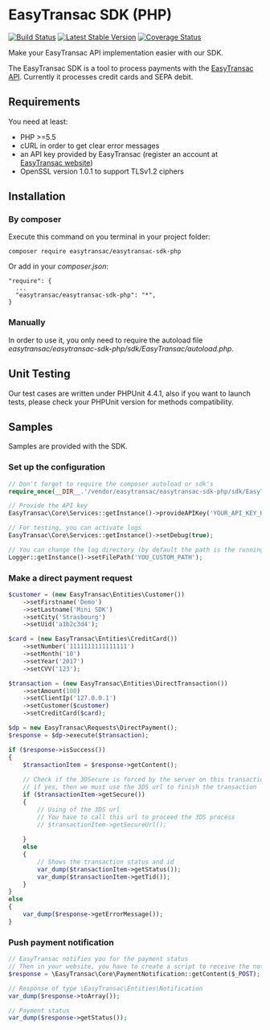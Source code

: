 EasyTransac SDK (PHP)
=====================
[![Build Status](https://travis-ci.org/easytransac/easytransac-sdk-php.svg?branch=master)](https://travis-ci.org/easytransac/easytransac-sdk-php)
[![Latest Stable Version](https://poser.pugx.org/easytransac/easytransac-sdk-php/version)](https://packagist.org/packages/easytransac/easytransac-sdk-php)
[![Coverage Status](https://coveralls.io/repos/github/easytransac/easytransac-sdk-php/badge.svg?branch=master)](https://coveralls.io/github/easytransac/easytransac-sdk-php?branch=master)

Make your EasyTransac API implementation easier with our SDK.

The EasyTransac SDK is a tool to process payments with the [EasyTransac API](https://www.easytransac.com/).
Currently it processes credit cards and SEPA debit.

Requirements
------------

You need at least: 
  - PHP >=5.5
  - cURL in order to get clear error messages
  - an API key provided by EasyTransac (register an account at [EasyTransac website](https://www.easytransac.com/))
  - OpenSSL version 1.0.1 to support TLSv1.2 ciphers
  
Installation
------------

### By composer

Execute this command on you terminal in your project folder: 

    composer require easytransac/easytransac-sdk-php
  
Or add in your *composer.json*:

    "require": {
      ...
      "easytransac/easytransac-sdk-php": "*",
    }
    
### Manually

In order to use it, you only need to require the autoload file *easytransac/easytransac-sdk-php/sdk/EasyTransac/autoload.php*.

Unit Testing
------------

Our test cases are written under PHPUnit 4.4.1, also if you want to launch tests, please check your PHPUnit version for methods compatibility.

Samples
-------

Samples are provided with the SDK.

### Set up the configuration
```php
// Don't forget to require the composer autoload or sdk's
require_once(__DIR__.'/vendor/easytransac/easytransac-sdk-php/sdk/EasyTransac/autoload.php');

// Provide the API key
EasyTransac\Core\Services::getInstance()->provideAPIKey('YOUR_API_KEY_HERE');

// For testing, you can activate logs
EasyTransac\Core\Services::getInstance()->setDebug(true);

// You can change the log directory (by default the path is the running script path)
Logger::getInstance()->setFilePath('YOU_CUSTOM_PATH');
```

### Make a direct payment request
```php
$customer = (new EasyTransac\Entities\Customer())
    ->setFirstname('Demo')
    ->setLastname('Mini SDK')
    ->setCity('Strasbourg')
    ->setUid('a1b2c3d4');

$card = (new EasyTransac\Entities\CreditCard())
    ->setNumber('1111111111111111')
    ->setMonth('10')
    ->setYear('2017')
    ->setCVV('123');

$transaction = (new EasyTransac\Entities\DirectTransaction())
    ->setAmount(100)
    ->setClientIp('127.0.0.1')
    ->setCustomer($customer)
    ->setCreditCard($card);

$dp = new EasyTransac\Requests\DirectPayment();
$response = $dp->execute($transaction);

if ($response->isSuccess())
{
    $transactionItem = $response->getContent();
    
    // Check if the 3DSecure is forced by the server on this transaction, 
    // if yes, then we must use the 3DS url to finish the transaction
    if ($transactionItem->getSecure())
    {
        // Using of the 3DS url
        // You have to call this url to proceed the 3DS process
        // $transactionItem->getSecureUrl();
        
    }
    else
    {
        // Shows the transaction status and id      
        var_dump($transactionItem->getStatus());
        var_dump($transactionItem->getTid());
    }
}
else
{
    var_dump($response->getErrorMessage());
}

```

### Push payment notification
```php
// EasyTransac notifies you for the payment status
// Then in your website, you have to create a script to receive the notification
$response = \EasyTransac\Core\PaymentNotification::getContent($_POST);

// Response of type \EasyTransac\Entities\Notification
var_dump($response->toArray());

// Payment status
var_dump($response->getStatus());
```

